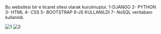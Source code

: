 Bu websitesi bir e ticaret sitesi olarak kurulmuştur.
1-DJANGO 2- PYTHON 3- HTML 4- CSS 5- BOOTSTRAP 6-JS KULLANILDI 7- NoSQL veritabanı kullanıldı.



![1](https://github.com/ErenUzun01/Django-NoSQL-WebScraping/assets/116033168/84a7b727-07b0-4e18-ae65-556a3473a616)
![2](https://github.com/ErenUzun01/Django-NoSQL-WebScraping/assets/116033168/cf09143f-1463-4a2e-97e7-b465a1c03482)
